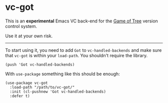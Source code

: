 # vc-got

This is an **experimental** Emacs VC back-end for the [Game of
Tree](http://gameoftrees.org/) version control system.

Use it at your own risk.

------

To start using it, you need to add `Got` to `vc-handled-backends` and
make sure that `vc-got` is within your `load-path`.  You shouldn't
require the library.

```emacs-lisp
(push 'Got vc-handled-backends)
```

With `use-package` something like this should be enough:

```emacs-lisp
(use-package vc-got
  :load-path "/path/to/vc-got/"
  :init (cl-pushnew 'Got vc-handled-backends)
  :defer t)
```

